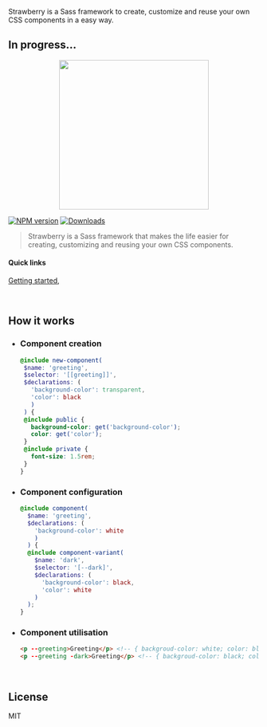 

Strawberry is a Sass framework to create, customize and reuse your own CSS components in a easy way.

## In progress...

<!--
  - ======
  - Header
  - ======
 -->

<!-- == Logo == -->

<p align="center">
    <img height="300" src="https://cdn.rawgit.com/strawberrysass/strawberry-branding/master/strawberry-logo.png">
</p>

<!-- == Badges == -->

[![NPM version][npm-version-img]][npm-url] [![Downloads][npm-downloads-img]][npm-url] 

<!-- == Description == -->

>Strawberry is a Sass framework that makes the life easier for creating, customizing and reusing your own CSS components.

<!--
  - Nav
  - ======
 -->

 #### Quick links
 [Getting started](https://github.com/strawberrysass/strawberry/blob/master/GETTING_STARTED.md),

<!--
  - ====
  - Body
  - ====
 -->

<br>

## How it works

* ### Component creation
  ```scss
  @include new-component(
   $name: 'greeting', 
   $selector: '[[greeting]]', 
   $declarations: (
     'background-color': transparent,
     'color': black
     )
   ) { 
   @include public {
     background-color: get('background-color');
     color: get('color');
   }
   @include private {
     font-size: 1.5rem;
   }
  } 
  ```
* ### Component configuration
  ```scss
  @include component(
    $name: 'greeting',
    $declarations: (
      'background-color': white
      )
    ) {
    @include component-variant(
      $name: 'dark',
      $selector: '[--dark]',
      $declarations: (
        'background-color': black,
        'color': white
      )
    );
  }
  ```
* ### Component utilisation
  ```html
  <p --greeting>Greeting</p> <!-- { backgroud-color: white; color: black; font-size: 1.5rem; } -->
  <p --greeting -dark>Greeting</p> <!-- { backgroud-color: black; color: white; font-size: 1.5rem; } -->
  ```

<br>

<!--
  - ======
  - Footer
  - ======
 -->

## License
MIT

<!--
  - ==========
  - Ressources
  - ==========
 -->

[npm-url]: https://www.npmjs.com/package/strawberry
[npm-version-img]: http://img.shields.io/npm/v/strawberry.svg?style=flat-square
[npm-downloads-img]: http://img.shields.io/npm/dm/strawberry.svg?style=flat-square